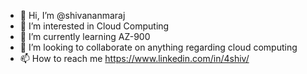 - 👋 Hi, I’m @shivananmaraj
- 👀 I’m interested in Cloud Computing
- 🌱 I’m currently learning AZ-900
- 💞️ I’m looking to collaborate on anything regarding cloud computing
- 📫 How to reach me https://www.linkedin.com/in/4shiv/

<!---
shivananmaraj/shivananmaraj is a ✨ special ✨ repository because its `README.md` (this file) appears on your GitHub profile.
You can click the Preview link to take a look at your changes.
--->
